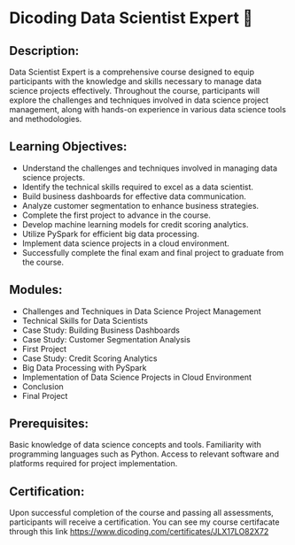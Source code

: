 # Dicoding Data Scientist Expert 🎉

## Description:

Data Scientist Expert is a comprehensive course designed to equip participants with the knowledge and skills necessary to manage data science projects effectively. Throughout the course, participants will explore the challenges and techniques involved in data science project management, along with hands-on experience in various data science tools and methodologies.

## Learning Objectives:

- Understand the challenges and techniques involved in managing data science projects.
- Identify the technical skills required to excel as a data scientist.
- Build business dashboards for effective data communication.
- Analyze customer segmentation to enhance business strategies.
- Complete the first project to advance in the course.
- Develop machine learning models for credit scoring analytics.
- Utilize PySpark for efficient big data processing.
- Implement data science projects in a cloud environment.
- Successfully complete the final exam and final project to graduate from the course.

## Modules:

- Challenges and Techniques in Data Science Project Management
- Technical Skills for Data Scientists
- Case Study: Building Business Dashboards
- Case Study: Customer Segmentation Analysis
- First Project
- Case Study: Credit Scoring Analytics
- Big Data Processing with PySpark
- Implementation of Data Science Projects in Cloud Environment
- Conclusion
- Final Project

## Prerequisites:

Basic knowledge of data science concepts and tools.
Familiarity with programming languages such as Python.
Access to relevant software and platforms required for project implementation.

## Certification:

Upon successful completion of the course and passing all assessments, participants will receive a certification. You can see my course certifacate through this link https://www.dicoding.com/certificates/JLX17LO82X72
